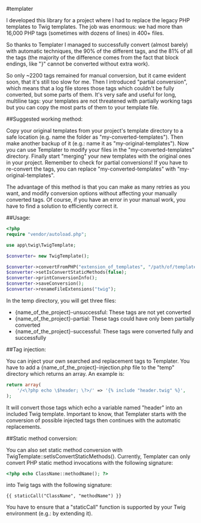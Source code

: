 #templater

I developed this library for a project where I had to replace the legacy PHP templates to Twig templates. The job was
enormous: we had more than 16,000 PHP tags (sometimes with dozens of lines) in 400+ files.
 
So thanks to Templater I managed to successfully convert (almost barely) with automatic techniques, the 90% of the
different tags, and the 81% of all the tags (the majority of the difference comes from the fact that block endings, like
"}" cannot be converted without extra work).
 
So only ~2200 tags remained for manual conversion, but it came evident soon, that it's still too slow for me. Then I
introduced "partial conversion", which means that a log file stores those tags which couldn't be fully converted,
but some parts of them. It's very safe and useful for long, multiline tags: your templates are not threatened with
partially working tags but you can copy the most parts of them to your template file.

##Suggested working method:

Copy your original templates from your project's template directory to a safe location (e.g. name the folder as
"my-converted-templates"). Then make another backup of it (e.g.: name it as "my-original-templates"). Now you can use
Templater to modify your files in the "my-converted-templates" directory. Finally start "merging" your new templates
with the original ones in your project. Remember to check for partial conversions! If you have to re-convert the tags,
you can replace "my-converted-templates" with "my-original-templates".

The advantage of this method is that you can make as many retries as you want, and modify conversion options without
affecting your manually converted tags. Of course, if you have an error in your manual work, you have to find a solution
to efficiently correct it.

##Usage:

```php
<?php
require "vendor/autoload.php";

use app\twig\TwigTemplate;

$converter= new TwigTemplate();

$converter->convertFromPHP("extension_of_templates", "/path/of/templates", "name_of_the_project");
$converter->setIsConvertStaticMethods(false);
$converter->printConversionInfo();
$converter->saveConversion();
$converter->renameFileExtensions("twig");
```

In the temp directory, you will get three files:
- {name_of_the_project}-unsuccessful: These tags are not yet converted
- {name_of_the_project}-partial: These tags could have only been partially converted
- {name_of_the_project}-successful: These tags were converted fully and successfully

##Tag injection:

You can inject your own searched and replacement tags to Templater. You have to add a {name_of_the_project}-injection.php file to the "temp" directory which returns an array. An example is:

```php
return array(
    '/<\?php echo \$header; \?>/' => '{% include "header.twig" %}',
);
```

It will convert those tags which echo a variable named "header" into an included Twig template. Important to know,
that Templater starts with the conversion of possible injected tags then continues with the automatic replacements.

##Static method conversion:

You can also set static method conversion with TwigTemplate::setIsConvertStaticMethods(). Currently, Templater can only
convert PHP static method invocations with the following signature:
```php
<?php echo ClassName::methodName(); ?>
```
into Twig tags with the following signature:
```
{{ staticCall("ClassName", "methodName") }}
```
You have to ensure that a "staticCall" function is supported by your Twig environment (e.g.: by extending it).
